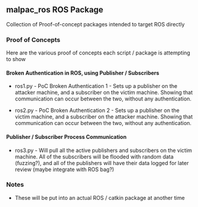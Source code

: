 ## malpac_ros ROS Package
Collection of Proof-of-concept packages intended to target ROS directly

### Proof of Concepts
Here are the various proof of concepts each script / package is attempting to show

#### Broken Authentication in ROS, using Publisher / Subscribers
  * ros1.py - PoC Broken Authentication 1 - Sets up a publisher on the attacker machine, and a subscriber on the victim machine. Showing that communication can occur between the two, without any authentication.

  * ros2.py - PoC Broken Authentication 2 - Sets up a publisher on the victim machine, and a subscriber on the attacker machine. Showing that communication can occur between the two, without any authentication.

#### Publisher / Subscriber Process Communication
  * ros3.py - Will pull all the active publishers and subscribers on the victim machine. All of the subscribers will be flooded with random data (fuzzing?), and all of the publishers will have their data logged for later review (maybe integrate with ROS bag?)

### Notes
  * These will be put into an actual ROS / catkin package at another time
